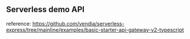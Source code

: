 ## Serverless demo API

reference: https://github.com/vendia/serverless-express/tree/mainline/examples/basic-starter-api-gateway-v2-typescript
